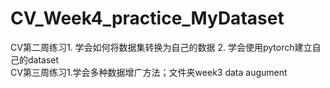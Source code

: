 # CV_Week4_practice_MyDataset
CV第二周练习1. 学会如何将数据集转换为自己的数据 2. 学会使用pytorch建立自己的dataset  
CV第三周练习1.学会多种数据增广方法；文件夹week3 data augument
